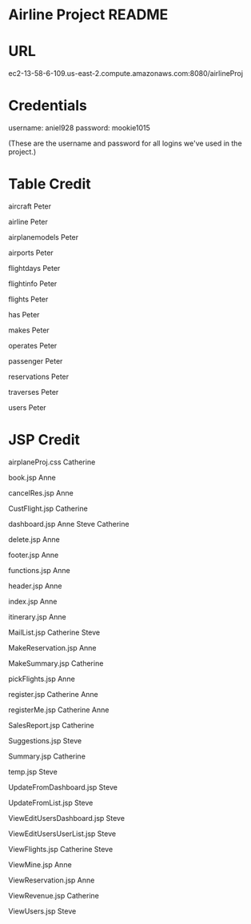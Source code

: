 # Airline Project README #

# URL #
ec2-13-58-6-109.us-east-2.compute.amazonaws.com:8080/airlineProj


# Credentials #
username:  aniel928
password: mookie1015

(These are the username and password for all logins we've used in the project.)


# Table Credit #

aircraft
Peter

airline
Peter

airplanemodels
Peter

airports
Peter

flightdays
Peter

flightinfo
Peter

flights
Peter

has
Peter

makes
Peter

operates
Peter

passenger
Peter

reservations
Peter

traverses
Peter

users
Peter

# JSP Credit #
airplaneProj.css
Catherine

book.jsp
Anne

cancelRes.jsp
Anne

CustFlight.jsp
Catherine

dashboard.jsp
Anne
Steve
Catherine

delete.jsp
Anne

footer.jsp
Anne

functions.jsp
Anne

header.jsp
Anne

index.jsp
Anne

itinerary.jsp
Anne

MailList.jsp
Catherine
Steve

MakeReservation.jsp
Anne

MakeSummary.jsp
Catherine

pickFlights.jsp
Anne

register.jsp
Catherine
Anne

registerMe.jsp
Catherine
Anne

SalesReport.jsp
Catherine

Suggestions.jsp
Steve

Summary.jsp
Catherine

temp.jsp
Steve

UpdateFromDashboard.jsp
Steve

UpdateFromList.jsp
Steve

ViewEditUsersDashboard.jsp
Steve

ViewEditUsersUserList.jsp
Steve

ViewFlights.jsp
Catherine
Steve

ViewMine.jsp
Anne

ViewReservation.jsp
Anne

ViewRevenue.jsp
Catherine

ViewUsers.jsp
Steve
 



